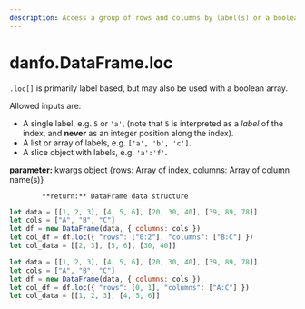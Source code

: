 ```yaml
---
description: Access a group of rows and columns by label(s) or a boolean array.
---
```


# danfo.DataFrame.loc

`.loc[]` is primarily label based, but may also be used with a boolean array.

Allowed inputs are:

* A single label, e.g. `5` or `'a'`, \(note that `5` is interpreted as a _label_ of the index, and **never** as an integer position along the index\).
* A list or array of labels, e.g. `['a', 'b', 'c']`.
* A slice object with labels, e.g. `'a':'f'`.

**parameter:** kwargs object {rows: Array of index, columns: Array of column name\(s\)}

            **return:** DataFrame data structure

```javascript
let data = [[1, 2, 3], [4, 5, 6], [20, 30, 40], [39, 89, 78]]
let cols = ["A", "B", "C"]
let df = new DataFrame(data, { columns: cols })
let col_df = df.loc({ "rows": ["0:2"], "columns": ["B:C"] })
let col_data = [[2, 3], [5, 6], [30, 40]]
```



```javascript
let data = [[1, 2, 3], [4, 5, 6], [20, 30, 40], [39, 89, 78]]
let cols = ["A", "B", "C"]
let df = new DataFrame(data, { columns: cols })
let col_df = df.loc({ "rows": [0, 1], "columns": ["A:C"] })
let col_data = [[1, 2, 3], [4, 5, 6]]
```

